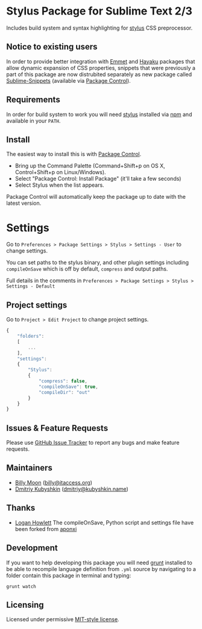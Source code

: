 # Stylus Package for Sublime Text 2/3

Includes build system and syntax highlighting for [stylus](http://learnboost.github.io/stylus/) CSS preprocessor.

## Notice to existing users

In order to provide better integration with [Emmet](https://sublime.wbond.net/packages/Emmet) and [Hayaku](https://sublime.wbond.net/packages/Hayaku%20-%20tools%20for%20writing%20CSS%20faster) packages that allow dynamic expansion of CSS properties, snippets that were previously a part of this package are now distrubited separately as new package called [Sublime-Snippets](https://github.com/billymoon/Stylus-Snippets) (available via [Package Control](https://sublime.wbond.net/)).

## Requirements

In order for build system to work you will need [stylus](http://learnboost.github.io/stylus/) installed via [npm](http://nodejs.org/) and available in your `PATH`.

## Install

The easiest way to install this is with [Package Control](https://sublime.wbond.net/).

 * Bring up the Command Palette (Command+Shift+p on OS X, Control+Shift+p on Linux/Windows).
 * Select "Package Control: Install Package" (it'll take a few seconds)
 * Select Stylus when the list appears.

Package Control will automatically keep the package up to date with the latest version.

# Settings

Go to `Preferences > Package Settings > Stylus > Settings - User` to change settings.

You can set paths to the stylus binary, and other plugin settings including `compileOnSave` which is off by default, `compress` and output paths.

Full details in the comments in `Preferences > Package Settings > Stylus > Settings - Default`

## Project settings

Go to `Project > Edit Project` to change project settings.

```Javascript
{
    "folders":
    [
        ...
    ],
    "settings":
    {
        "Stylus":
        {
            "compress": false,
            "compileOnSave": true,
            "compileDir": "out"
        }
    }
}
```

## Issues & Feature Requests

Please use [GitHub Issue Tracker](https://github.com/billymoon/Stylus/issues) to report any bugs and make feature requests.

## Maintainers

 * [Billy Moon](https://github.com/billymoon) ([billy@itaccess.org](mailto:billy@itaccess.org))
 * [Dmitriy Kubyshkin](https://github.com/grassator) ([dmitriy@kubyshkin.name](mailto:dmitriy@kubyshkin.name))

## Thanks

 * [Logan Howlett](https://github.com/aponxi) The compileOnSave, Python script and settings file have been forked from [aponxi](https://github.com/aponxi/sublime-better-coffeescript)

## Development

If you want to help developing this package you will need [grunt](http://gruntjs.com/) installed to be able to recompile language definition from `.yml` source by navigating to a folder contain this package in terminal and typing:

    grunt watch

## Licensing

Licensed under permissive [MIT-style license](https://github.com/billymoon/Stylus/blob/master/LICENSE).
